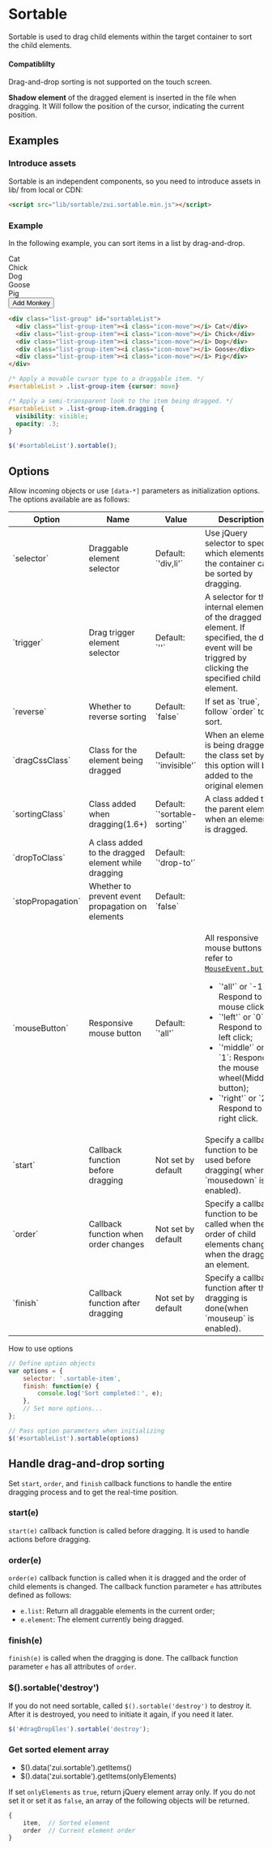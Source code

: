 # Sortable

Sortable is used to drag child elements within the target container to sort the child elements.

<div class="alert alert-danger">
  <h4>Compatiblilty</h4>
  <p>Drag-and-drop sorting is not supported on the touch screen.</p>
</div>

**Shadow element** of the dragged element is inserted in the file when dragging. It Will follow the position of the cursor, indicating the current position.

## Examples

### Introduce assets

Sortable is an independent components, so you need to introduce assets in lib/ from local or CDN:

```html
<script src="lib/sortable/zui.sortable.min.js"></script>
```

### Example

In the following example, you can sort items in a list by drag-and-drop.

<example>
  <div class="list-group" id="sortableList">
    <div class="list-group-item"><i class="icon-move"></i> Cat</div>
    <div class="list-group-item"><i class="icon-move"></i> Chick</div>
    <div class="list-group-item"><i class="icon-move"></i> Dog</div>
    <div class="list-group-item"><i class="icon-move"></i> Goose</div>
    <div class="list-group-item"><i class="icon-move"></i> Pig</div>
  </div>
  <button type="button" class="btn btn-primary" id="addMonkeyToSortableList"><i class="icon icon-plus"></i> Add Monkey</button>
</example>

<style>
#sortableList > .list-group-item {cursor: move}
#sortableList > .list-group-item.dragging {
  visibility: visible;
  opacity: .3;
}
</style>

<script src="../dist/lib/sortable/zui.sortable.js"></script>
<link href="../dist/lib/sortable/zui.sortable.css" rel="stylesheet">
<script>
$(function() {
    var $list = $('#sortableList').sortable({
        // trigger: '.icon-move' // valid only by drag the icon
    });
    var monkeyId = 1;
    $('#addMonkeyToSortableList').on('click', function() {
        $list.append('<div class="list-group-item"><i class="icon-move"></i> monkey <strong>' + (monkeyId++) + '</strong></div>');
    });
});
</script>

```html
<div class="list-group" id="sortableList">
  <div class="list-group-item"><i class="icon-move"></i> Cat</div>
  <div class="list-group-item"><i class="icon-move"></i> Chick</div>
  <div class="list-group-item"><i class="icon-move"></i> Dog</div>
  <div class="list-group-item"><i class="icon-move"></i> Goose</div>
  <div class="list-group-item"><i class="icon-move"></i> Pig</div>
</div>
```

```css
/* Apply a movable cursor type to a draggable item. */
#sortableList > .list-group-item {cursor: move}

/* Apply a semi-transparent look to the item being dragged. */
#sortableList > .list-group-item.dragging {
  visibility: visible;
  opacity: .3;
}
```

```js
$('#sortableList').sortable();
```

## Options

Allow incoming objects or use `[data-*]` parameters as initialization options. The options available are as follows:

<table class="table table-bordered">
  <thead>
    <tr>
      <th>Option</th>
      <th>Name</th>
      <th>Value</th>
      <th>Description</th>
    </tr>
  </thead>
  <tbody>
    <tr>
      <td>`selector`</td>
      <td>Draggable element selector</td>
      <td>Default: `'div,li'`</td>
      <td>Use jQuery selector to specify which elements in the container can be sorted by dragging.</td>
    </tr>
    <tr>
      <td>`trigger`</td>
      <td>Drag trigger element selector</td>
      <td>Default: `''`</td>
      <td>A selector for the internal elements of the dragged element. If specified, the drag event will be triggred by clicking the specified child element.</td>
    </tr>
    <tr>
      <td>`reverse`</td>
      <td>Whether to reverse sorting</td>
      <td>Default: `false`</td>
      <td>If set as `true`, follow `order` to sort.</td>
    </tr>
    <tr>
      <td>`dragCssClass`</td>
      <td>Class for the element being dragged</td>
      <td>Default: `'invisible'`</td>
      <td>When an element is being dragged, the class set by this option will be added to the original element.</td>
    </tr>
    <tr>
      <td>`sortingClass`</td>
      <td>Class added when dragging(1.6+)</td>
      <td>Default: `'sortable-sorting'`</td>
      <td>A class added to the parent element when an element is dragged.</td>
    </tr>
    <tr>
      <td>`dropToClass`</td>
      <td>A class added to the dragged element while dragging</td>
      <td>Default: `'drop-to'`</td>
      <td></td>
    </tr>
    <tr>
      <td>`stopPropagation`</td>
      <td>Whether to prevent event propagation on elements</td>
      <td>Default: `false`</td>
      <td></td>
    </tr>
    <tr>
      <td>`mouseButton`</td>
      <td>Responsive mouse button</td>
      <td>Default: `'all'`</td>
      <td>
        <p>All responsive mouse buttons refer to <a href="https://developer.mozilla.org/zh-CN/docs/Web/API/MouseEvent/button" target="_blank"><code>MouseEvent.button</code></a>: </p>
        <ul>
          <li>`'all'` or `-1`: Respond to all mouse clicks;</li>
          <li>`'left'` or `0`: Respond to the left click;</li>
          <li>`'middle'` or `1`: Respond to the mouse wheel(Middle button);</li>
          <li>`'right'` or `2`: Respond to right click.</li>
        </ul>
      </td>
    </tr>
    <tr>
      <td>`start`</td>
      <td>Callback function before dragging</td>
      <td>Not set by default</td>
      <td>Specify a callback function to be used before dragging( when `mousedown` is enabled).</td>
    </tr>
    <tr>
      <td>`order`</td>
      <td>Callback function when order changes</td>
      <td>Not set by default</td>
      <td>Specify a callback function to be called when the order of child elements changes when the dragging an element.</td>
    </tr>
    <tr>
      <td>`finish`</td>
      <td>Callback function after dragging</td>
      <td>Not set by default</td>
      <td>Specify a callback function after the dragging is done(when `mouseup` is enabled).</td>
    </tr>
  </tbody>
</table>

How to use options

```js
// Define option objects
var options = {
    selector: '.sortable-item',
    finish: function(e) {
        console.log('Sort completed：', e);
    },
    // Set more options...
};

// Pass option parameters when initializing
$('#sortableList').sortable(options)
```

## Handle drag-and-drop sorting

Set `start`, `order`, and `finish` callback functions to handle the entire dragging process and to get the real-time position.

### <span class="code">start(e)</span>

`start(e)` callback function is called before dragging. It is used to handle actions before dragging.

### <span class="code">order(e)</span>

`order(e)` callback function is called when it is dragged and the order of child elements is changed. The callback function parameter `e` has attributes defined as follows:

 - `e.list`: Return all draggable elements in the current order;
 - `e.element`: The element currently being dragged.

### <span class="code">finish(e)</span>

`finish(e)`  is called when the dragging is done. The callback function parameter `e` has all attributes of `order`.

### <span class="code">$().sortable('destroy')</span>

If you do not need sortable, called `$().sortable('destroy')` to destroy it. After it is destroyed, you need to initiate it again, if you need it later.

```js
$('#dragDropEles').sortable('destroy');
```

### Get sorted element array

* <span class="code">$().data('zui.sortable').getItems()</span>
* <span class="code">$().data('zui.sortable').getItems(onlyElements)</span>

If set `onlyElements` as `true`, return jQuery element array only. If you do not set it or set it as `false`, an array of the following objects will be returned.

```js
{
    item,  // Sorted element
    order  // Current element order
}
```
